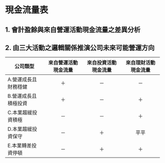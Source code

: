 # 現金流量表

## 1. 會計盈餘與來自營運活動現金流量之差異分析

## 2. 由三大活動之邏輯關係推演公司未來可能營運方向

|公司類型|來自營運活動現金流量|來自投資活動現金流量|來自理財活動現金流量|
|---|:-:|:-:|:-:|
|A.營運成長且財務穩健|＋|－|－|
|B.營運成長且積極投資|＋|－|＋|
|C.本業趨緩投資積極|－|－|＋|
|D.本業趨緩投資保守|－|＋|平平|
|E.本業轉差投資停頓|－|＋|＋|
